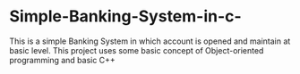 # Simple-Banking-System-in-c-
This is a simple Banking System in which account is opened and maintain at basic level.
This project uses some basic concept of Object-oriented programming and basic C++
